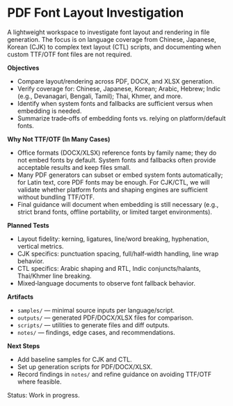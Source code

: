 # PDF Font Layout Investigation

A lightweight workspace to investigate font layout and rendering in file generation. The focus is on language coverage from Chinese, Japanese, Korean (CJK) to complex text layout (CTL) scripts, and documenting when custom TTF/OTF font files are not required.

**Objectives**
- Compare layout/rendering across PDF, DOCX, and XLSX generation.
- Verify coverage for: Chinese, Japanese, Korean; Arabic, Hebrew; Indic (e.g., Devanagari, Bengali, Tamil); Thai, Khmer, and more.
- Identify when system fonts and fallbacks are sufficient versus when embedding is needed.
- Summarize trade‑offs of embedding fonts vs. relying on platform/default fonts.

**Why Not TTF/OTF (In Many Cases)**
- Office formats (DOCX/XLSX) reference fonts by family name; they do not embed fonts by default. System fonts and fallbacks often provide acceptable results and keep files small.
- Many PDF generators can subset or embed system fonts automatically; for Latin text, core PDF fonts may be enough. For CJK/CTL, we will validate whether platform fonts and shaping engines are sufficient without bundling TTF/OTF.
- Final guidance will document when embedding is still necessary (e.g., strict brand fonts, offline portability, or limited target environments).

**Planned Tests**
- Layout fidelity: kerning, ligatures, line/word breaking, hyphenation, vertical metrics.
- CJK specifics: punctuation spacing, full/half‑width handling, line wrap behavior.
- CTL specifics: Arabic shaping and RTL, Indic conjuncts/halants, Thai/Khmer line breaking.
- Mixed‑language documents to observe font fallback behavior.

**Artifacts**
- `samples/` — minimal source inputs per language/script.
- `outputs/` — generated PDF/DOCX/XLSX files for comparison.
- `scripts/` — utilities to generate files and diff outputs.
- `notes/` — findings, edge cases, and recommendations.

**Next Steps**
- Add baseline samples for CJK and CTL.
- Set up generation scripts for PDF/DOCX/XLSX.
- Record findings in `notes/` and refine guidance on avoiding TTF/OTF where feasible.

Status: Work in progress.
